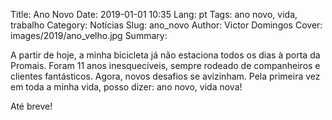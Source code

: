 Title: Ano Novo
Date: 2019-01-01 10:35
Lang: pt
Tags: ano novo, vida, trabalho 
Category: Notícias
Slug: ano_novo
Author: Victor Domingos
Cover: images/2019/ano_velho.jpg
Summary: 

A partir de hoje, a minha bicicleta já não estaciona todos os dias à porta da Promais. Foram 11 anos inesquecíveis, sempre rodeado de companheiros e clientes fantásticos. Agora, novos desafios se avizinham. Pela primeira vez em toda a minha vida, posso dizer: ano novo, vida nova!

Até breve!